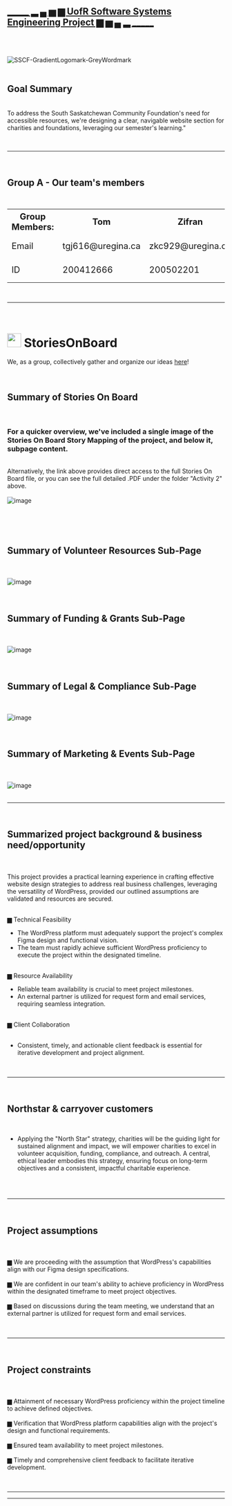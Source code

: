 <br> </b>

## <ins>_____ ▂ ▄ ▅ ▆ UofR Software Systems Engineering Project ▆ ▅ ▄ ▂ _____</ins>

<br> </b>

<br> </b>
![SSCF-GradientLogomark-GreyWordmark](https://github.com/user-attachments/assets/26ad7898-1b2b-4d72-95f4-f5194feb1953)
<br> </b>
<br> </b>
## Goal Summary
<br> </b>
To address the South Saskatchewan Community Foundation's need for accessible resources, we're designing a clear, navigable website section for charities and foundations, leveraging our semester's learning."

<br> </b>
___________________________________________________________________________________________________________________________________________________________________
<br> </b>
## Group A - Our team's members
<br> </b>
<div style="text-align: center;">
  <table style="font-size: 20px; margin: 0 auto;">
    <tr>
      <th>Group Members:</th>
      <th>Tom</th>
      <th>Zifran</th>
      <th>Gabriel</th>
      <th>Charles</th>
    </tr>
    <tr>
      <td>Email</td>
      <td>tgj616@uregina.ca</td>
      <td>zkc929@uregina.ca</td>
      <td>ggb676@uregina.ca</td>
      <td>No Show</td>
    </tr>
    <tr>
      <td>ID</td>
      <td>200412666</td>
      <td>200502201</td>
      <td>200426525</td>
      <td>No Show</td>
    </tr>
  </table>
</div>

<br> </b>

___________________________________________________________________________________________________________________________________________________________________
<br> </b>
# [<img src="https://github.com/user-attachments/assets/b7a6ed9b-12d8-4340-a259-dd1cb106e7d6" width="32" height="32">](https://goncin.storiesonboard.com/storymap/guidemap) StoriesOnBoard

We, as a group, collectively gather and organize our ideas [here](https://goncin.storiesonboard.com/storymap/guidemap)!

<br> </b>
## Summary of Stories On Board
<br> </b>
### For a quicker overview, we've included a single image of the Stories On Board Story Mapping of the project, and below it, subpage content. <br> </b>
<br> </b>
Alternatively, the link above provides direct access to the full Stories On Board file, or you can see the full detailed .PDF under the folder "Activity 2" above.
<br> </b>
<br> </b>
![image](https://github.com/user-attachments/assets/0c96162f-bfa9-42e9-a0d6-a353bf2bab54)

<br> </b>
<br> </b>
<br> </b>
## Summary of Volunteer Resources Sub-Page
<br> </b>
<br> </b>
![image](https://github.com/user-attachments/assets/458b7142-4091-462d-ba6b-918743eee7f3)
<br> </b>
<br> </b>
<br> </b>
## Summary of Funding & Grants Sub-Page
<br> </b>
<br> </b>
![image](https://github.com/user-attachments/assets/b7b23953-a180-4f9f-bd2e-66a763cbc042)
<br> </b>
<br> </b>
<br> </b>
## Summary of Legal & Compliance Sub-Page
<br> </b>
<br> </b>
![image](https://github.com/user-attachments/assets/76417c9a-a0fb-4716-a9ad-eb90af8c5009)
<br> </b>
<br> </b>
<br> </b>
## Summary of Marketing & Events Sub-Page
<br> </b>
<br> </b>
![image](https://github.com/user-attachments/assets/89735100-d39f-4566-a68c-df60159b73e3)
<br> </b>
<br> </b>

_____________________________________________________________________
<br> </b>
## Summarized project background & business need/opportunity
<br> </b>
<br> </b>
This project provides a practical learning experience in crafting effective website design strategies to address real business challenges, leveraging the versatility of WordPress, provided our outlined assumptions are validated and resources are secured.
<br> </b>
<br> </b>

▆ Technical Feasibility
<br> </b>
- The WordPress platform must adequately support the project's complex Figma design and functional vision.
- The team must rapidly achieve sufficient WordPress proficiency to execute the project within the designated timeline.
<br> </b>
<br> </b>

▆ Resource Availability
<br> </b>
- Reliable team availability is crucial to meet project milestones.
- An external partner is utilized for request form and email services, requiring seamless integration.
<br> </b>
<br> </b>

▆ Client Collaboration
<br> </b>
<br> </b>
- Consistent, timely, and actionable client feedback is essential for iterative development and project alignment.
<br> </b>
<br> </b>
<br> </b>
_____________________________________________________________________
<br> </b>
## Northstar & carryover customers
<br> </b>
- Applying the "North Star" strategy, charities will be the guiding light for sustained alignment and impact, we will empower charities to excel in volunteer acquisition, funding, compliance, and outreach. A central, ethical leader embodies this strategy, ensuring focus on long-term objectives and a consistent, impactful charitable experience.

<br> </b>
<br> </b>
_____________________________________________________________________
<br> </b>
## Project assumptions
<br> </b>
<br> </b>
▆ We are proceeding with the assumption that WordPress's capabilities align with our Figma design specifications.
<br> </b>
<br> </b>
▆ We are confident in our team's ability to achieve proficiency in WordPress within the designated timeframe to meet project objectives.
<br> </b>
<br> </b>
▆ Based on discussions during the team meeting, we understand that an external partner is utilized for request form and email services.
<br> </b>
<br> </b>
<br> </b>
_____________________________________________________________________
<br> </b>
## Project constraints
<br> </b>
<br> </b>
▆ Attainment of necessary WordPress proficiency within the project timeline to achieve defined objectives.
<br> </b>
<br> </b>
▆ Verification that WordPress platform capabilities align with the project's design and functional requirements.
<br> </b>
<br> </b>
▆ Ensured team availability to meet project milestones.
<br> </b>
<br> </b>
▆ Timely and comprehensive client feedback to facilitate iterative development.
<br> </b>
<br> </b>
<br> </b>
_____________________________________________________________________


__________________________________________________________________________________________________________________________________________________________
